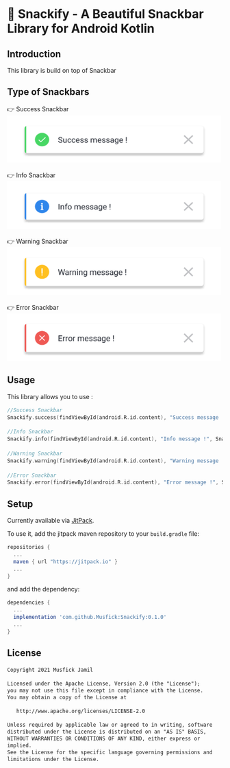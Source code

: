 🌈 Snackify - A Beautiful Snackbar Library for Android Kotlin
========================

## Introduction
This library is build on top of Snackbar 

Type of Snackbars
-----
👉 Success Snackbar <br/>
<img src="success.png" width="500" height="110"> <br/> <br/>
👉 Info Snackbar <br/>
<img src="info.png" width="500" height="110"> <br/> <br/>
👉 Warning Snackbar <br/>
<img src="warning.png" width="500" height="110"> <br/> <br/>
👉 Error Snackbar <br/>
<img src="error.png" width="500" height="110">

Usage
-----

This library allows you to use :
```kotlin
//Success Snackbar
Snackify.success(findViewById(android.R.id.content), "Success message !", Snackify.LENGTH_LONG).show()

//Info Snackbar
Snackify.info(findViewById(android.R.id.content), "Info message !", Snackify.LENGTH_LONG).show()

//Warning Snackbar
Snackify.warning(findViewById(android.R.id.content), "Warning message !", Snackify.LENGTH_LONG).show()

//Error Snackbar
Snackify.error(findViewById(android.R.id.content), "Error message !", Snackify.LENGTH_SHORT).show()
```

## Setup

Currently available via [JitPack][1].

To use it, add the jitpack maven repository to your `build.gradle` file:
```gradle
repositories {
  ...
  maven { url "https://jitpack.io" }
  ...
}
```
and add the dependency:
```gradle
dependencies {
  ...
  implementation 'com.github.Musfick:Snackify:0.1.0'
  ...
}
```

## License

    Copyright 2021 Musfick Jamil

    Licensed under the Apache License, Version 2.0 (the "License");
    you may not use this file except in compliance with the License.
    You may obtain a copy of the License at

       http://www.apache.org/licenses/LICENSE-2.0

    Unless required by applicable law or agreed to in writing, software
    distributed under the License is distributed on an "AS IS" BASIS,
    WITHOUT WARRANTIES OR CONDITIONS OF ANY KIND, either express or implied.
    See the License for the specific language governing permissions and
    limitations under the License.


[1]: https://jitpack.io
